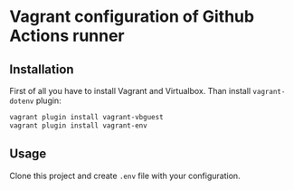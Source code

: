 # Vagrant configuration of Github Actions runner

## Installation

First of all you have to install Vagrant and Virtualbox.
Than install `vagrant-dotenv` plugin:

```sh
vagrant plugin install vagrant-vbguest
vagrant plugin install vagrant-env
```

## Usage

Clone this project and create `.env` file with your configuration.
